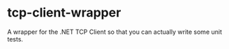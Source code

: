 # tcp-client-wrapper
A wrapper for the .NET TCP Client so that you can actually write some unit tests.
